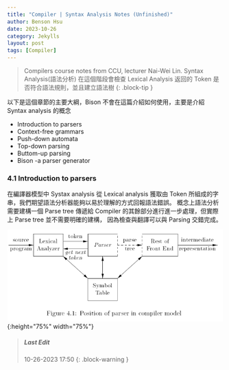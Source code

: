 ```yaml
---
title: "Compiler | Syntax Analysis Notes (Unfinished)"
author: Benson Hsu
date: 2023-10-26 
category: Jekylls
layout: post
tags: [Compiler]
---
```


> Compilers course notes from CCU, lecturer Nai-Wei Lin.
> Syntax Analysis(語法分析) 在這個階段會檢查 Lexical Analysis 返回的 Token 是否符合語法規則，並且建立語法樹
{: .block-tip }

以下是這個章節的主要大綱，Bison 不會在這篇介紹如何使用，主要是介紹 Syntax analysis 的概念

-   Introduction to parsers
-   Context-free grammars
-   Push-down automata
-   Top-down parsing
-   Buttom-up parsing
-   Bison -a parser generator

### 4.1 Introduction to parsers

在編譯器模型中 Systax analysis 從 Lexical analysis 獲取由 Token 所組成的字串，我們期望語法分析器能夠以易於理解的方式回報語法錯誤。
概念上語法分析需要建構一個 Parse tree 傳遞給 Compiler 的其餘部分進行進一步處理，但實際上 Parse tree 並不需要明確的建構，
因為檢查與翻譯可以與 Parsing 交錯完成。

![](https://github.com/Hotshot824/Hotshot824.github.io/blob/master/_image/2023-10-26-syntax_analysis/1.png?raw=true){:height="75%" width="75%"}


> ##### Last Edit
> 10-26-2023 17:50
{: .block-warning }